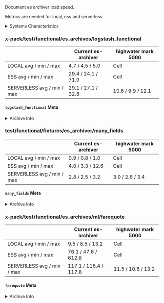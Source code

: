 Document es archiver load speed.

Metrics are needed for local, ess and serverless.

<details><summary>Systems Characteristics</summary>
<p>

50 executions per archive

### Instance Details

**Local**

- Mac OS X 13.4.1 (Ventura)
- os.arch -> arm64
- os.platform -> darwin
- os.totalmem -> 34.4 GB
- os.freemem -> 124.6 MB
- CPU Count -> 10

**ESS (cloud)**

- Version 8.8.1
- AWS - Paris (eu-west-3)
- 3 instances across 3 zones (eu-west-3a, eu-west-3b, eu-west-3c)
- KBN:
  - 1GB RAM

**Serverless (cloud)**

- Version 8.9.0
- AWS - Europe Central 1 (Frankfurt)
- 3 instances across 3 zones (eu-central-1a, eu-central-1b, eu-central-1c)
- KBN:
  - 1GB RAM

</p>
</details>

### x-pack/test/functional/es_archives/logstash_functional

|                            | Current es-archiver | highwater mark 5000 |
| -------------------------- | ------------------- | ------------------- |
| LOCAL avg / min / max      | 4.7 / 4.5 / 5.0     | Cell                |
| ESS avg / min / max        | 29.4 / 24.1 / 71.9  | Cell                |
| SERVERLESS avg / min / max | 29.1 / 27.1 / 32.8  | 10.6 / 9.9 / 12.1   |

#### `logstash_functional` Meta

<details><summary>Archive Info</summary>
<p>
Field Count: ?

Doc Count: 4634 + 4757 + 4614 (3 indices) = 14_005

</p>
</details>

### test/functional/fixtures/es_archiver/many_fields

|                            | Current es-archiver | highwater mark 5000 |
| -------------------------- | ------------------- | ------------------- |
| LOCAL avg / min / max      | 0.9 / 0.8 / 1.0     | Cell                |
| ESS avg / min / max        | 4.0 / 3.3 / 12.6    | Cell                |
| SERVERLESS avg / min / max | 2.8 / 2.5 / 3.2     | 3.0 / 2.8 / 3.4     |

#### `many_fields` Meta

<details><summary>Archive Info</summary>
<p>
Field Count: ?

Doc Count: 5_350

</p>
</details>

### x-pack/test/functional/es_archives/ml/farequote

|                            | Current es-archiver   | highwater mark 5000 |
| -------------------------- | --------------------- | ------------------- |
| LOCAL avg / min / max      | 9.5 / 8.5 / 13.2      | Cell                |
| ESS avg / min / max        | 76.1 / 47.6 / 612.8   | Cell                |
| SERVERLESS avg / min / max | 117.1 / 116.4 / 117.8 | 11.5 / 10.6 / 13.2  |

#### `farequote` Meta

<details><summary>Archive Info</summary>
<p>
Field Count: 6

Doc Count: 86_274

</p>
</details>
